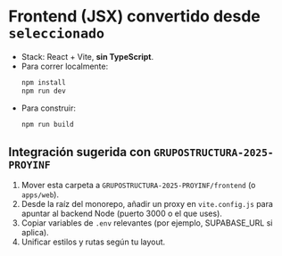 # Frontend (JSX) convertido desde `seleccionado`
- Stack: React + Vite, **sin TypeScript**.
- Para correr localmente:
  ```bash
  npm install
  npm run dev
  ```
- Para construir:
  ```bash
  npm run build
  ```

## Integración sugerida con `GRUPOSTRUCTURA-2025-PROYINF`
1. Mover esta carpeta a `GRUPOSTRUCTURA-2025-PROYINF/frontend` (o `apps/web`).
2. Desde la raíz del monorepo, añadir un proxy en `vite.config.js` para apuntar al backend Node (puerto 3000 o el que uses).
3. Copiar variables de `.env` relevantes (por ejemplo, SUPABASE_URL si aplica).
4. Unificar estilos y rutas según tu layout.

